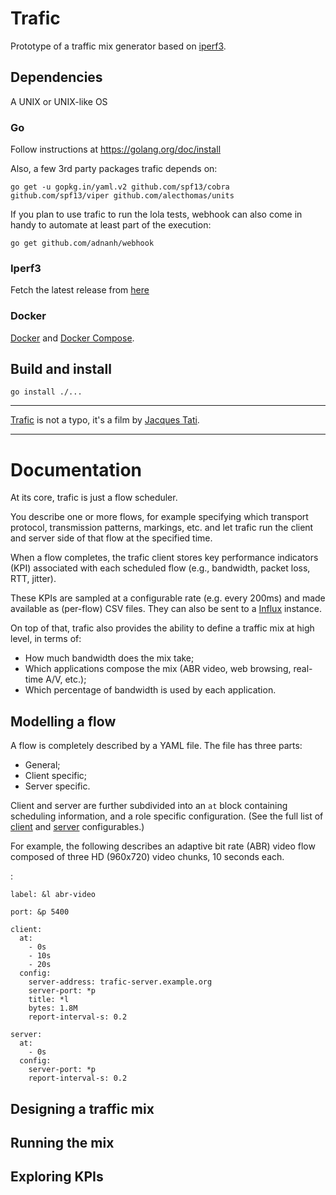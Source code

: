 # Trafic
Prototype of a traffic mix generator based on [iperf3](https://iperf.fr).

## Dependencies

A UNIX or UNIX-like OS

### Go

Follow instructions at https://golang.org/doc/install

Also, a few 3rd party packages trafic depends on:
```
go get -u gopkg.in/yaml.v2 github.com/spf13/cobra github.com/spf13/viper github.com/alecthomas/units
```

If you plan to use trafic to run the lola tests, webhook can also come in handy to automate at least part of the execution:
```
go get github.com/adnanh/webhook
```

### Iperf3

Fetch the latest release from [here](https://github.com/esnet/iperf/releases)

### Docker

[Docker](https://docs.docker.com/install/) and [Docker Compose](https://docs.docker.com/compose/install/).

## Build and install

```
go install ./...
```

***

[Trafic](https://en.wikipedia.org/wiki/Trafic) is not a typo, it's a film by [Jacques Tati](https://en.wikipedia.org/wiki/Jacques_Tati).

***

# Documentation

At its core, trafic is just a flow scheduler.

You describe one or more flows, for example specifying which transport protocol, transmission patterns, markings, etc. and let trafic run the client and server side of that flow at the specified time.

When a flow completes, the trafic client stores key performance indicators (KPI) associated with each scheduled flow (e.g., bandwidth, packet loss, RTT, jitter).

These KPIs are sampled at a configurable rate (e.g. every 200ms) and made available as (per-flow) CSV files.  They can also be sent to a [Influx](https://www.influxdata.com/time-series-platform/influxdb/) instance.

On top of that, trafic also provides the ability to define a traffic mix at high level, in terms of:
* How much bandwidth does the mix take;
* Which applications compose the mix (ABR video, web browsing, real-time A/V, etc.);
* Which percentage of bandwidth is used by each application.

## Modelling a flow

A flow is completely described by a YAML file.  The file has three parts:
* General;
* Client specific;
* Server specific.

Client and server are further subdivided into an `at` block containing scheduling information, and a role specific configuration.  (See the full list of [client](etc/client-blueprint.yaml) and [server](etc/server-blueprint.yaml) configurables.)


For example, the following describes an adaptive bit rate (ABR) video flow composed of three HD (960x720) video chunks, 10 seconds each.

:
```
label: &l abr-video

port: &p 5400

client:
  at:
    - 0s
    - 10s
    - 20s
  config:
    server-address: trafic-server.example.org
    server-port: *p
    title: *l
    bytes: 1.8M
    report-interval-s: 0.2

server:
  at:
    - 0s
  config:
    server-port: *p
    report-interval-s: 0.2
```

## Designing a traffic mix

## Running the mix

## Exploring KPIs







